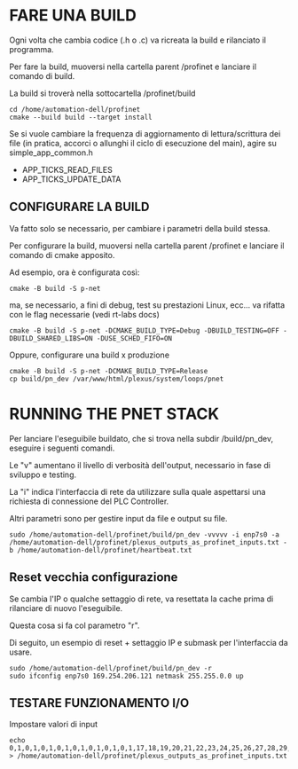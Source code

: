 # FARE UNA BUILD

Ogni volta che cambia codice (.h o .c) va ricreata la build e rilanciato il programma.

Per fare la build, muoversi nella cartella parent /profinet e lanciare il comando di build.

La build si troverà nella sottocartella /profinet/build

```
cd /home/automation-dell/profinet
cmake --build build --target install
```

Se si vuole cambiare la frequenza di aggiornamento di lettura/scrittura dei file (in pratica, accorci o allunghi il ciclo di esecuzione del main), agire su simple_app_common.h
- APP_TICKS_READ_FILES
- APP_TICKS_UPDATE_DATA

## CONFIGURARE LA BUILD

Va fatto solo se necessario, per cambiare i parametri della build stessa.

Per configurare la build, muoversi nella cartella parent /profinet e lanciare il comando di cmake apposito.

Ad esempio, ora è configurata così:

```
cmake -B build -S p-net
```

ma, se necessario, a fini di debug, test su prestazioni Linux, ecc... va rifatta con le flag necessarie (vedi rt-labs docs)

```
cmake -B build -S p-net -DCMAKE_BUILD_TYPE=Debug -DBUILD_TESTING=OFF -DBUILD_SHARED_LIBS=ON -DUSE_SCHED_FIFO=ON
```

Oppure, configurare una build x produzione

```
cmake -B build -S p-net -DCMAKE_BUILD_TYPE=Release
cp build/pn_dev /var/www/html/plexus/system/loops/pnet
```


# RUNNING THE PNET STACK

Per lanciare l'eseguibile buildato, che si trova nella subdir /build/pn_dev, eseguire i seguenti comandi.

Le "v" aumentano il livello di verbosità dell'output, necessario in fase di sviluppo e testing.

La "i" indica l'interfaccia di rete da utilizzare sulla quale aspettarsi una richiesta di connessione del PLC Controller.

Altri parametri sono per gestire input da file e output su file.

```
sudo /home/automation-dell/profinet/build/pn_dev -vvvvv -i enp7s0 -a /home/automation-dell/profinet/plexus_outputs_as_profinet_inputs.txt -b /home/automation-dell/profinet/heartbeat.txt
```

## Reset vecchia configurazione

Se cambia l'IP o qualche settaggio di rete, va resettata la cache prima di rilanciare di nuovo l'eseguibile.

Questa cosa si fa col parametro "r".

Di seguito, un esempio di reset + settaggio IP e submask per l'interfaccia da usare.

```
sudo /home/automation-dell/profinet/build/pn_dev -r
sudo ifconfig enp7s0 169.254.206.121 netmask 255.255.0.0 up
```


## TESTARE FUNZIONAMENTO I/O

Impostare valori di input

```
echo 0,1,0,1,0,1,0,1,0,1,0,1,0,1,0,1,17,18,19,20,21,22,23,24,25,26,27,28,29,30,31,32 > /home/automation-dell/profinet/plexus_outputs_as_profinet_inputs.txt
```
